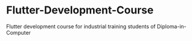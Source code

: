 # Flutter-Development-Course
Flutter development course for industrial training students of Diploma-in-Computer
